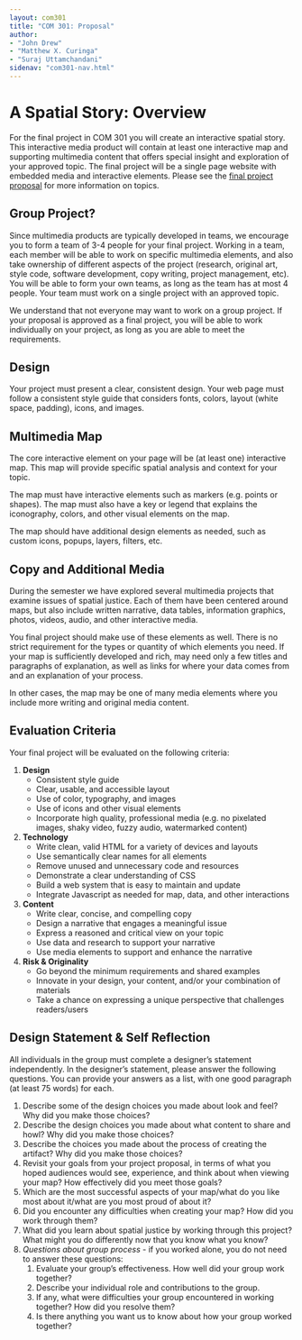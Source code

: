 ```yaml
---
layout: com301
title: "COM 301: Proposal"
author:
- "John Drew"
- "Matthew X. Curinga"
- "Suraj Uttamchandani"
sidenav: "com301-nav.html"
---
```


A Spatial Story: Overview
=========================
For the final project in COM 301 you will create an
interactive spatial story. This interactive media
product will contain at least one interactive map
and supporting multimedia content that offers special
insight and exploration of your approved topic. The
final project will be a single page website
with embedded media and interactive elements.
Please see the [final project proposal](proposal.html)
for more information on topics.

Group Project?
--------------
Since multimedia products are typically developed in teams,
we encourage you to form a team of 3-4 people for your final
project. Working in a team, each member will be able to work
on specific multimedia elements, and also take ownership of
different aspects of the project (research, original art,
style code, software development, copy writing, project 
management, etc). You will be able to form your own teams,
as long as the team has at most 4 people. Your team
must work on a single project with an approved topic.

We understand that not everyone may want to work on a group
project. If your proposal is approved as a final project,
you will be able to work individually on your project, as
long as you are able to meet the requirements.

Design
------
Your project must present a clear, consistent design. Your
web page must follow a consistent style guide that considers
fonts, colors, layout (white space, padding), icons, and
images.

Multimedia Map
--------------
The core interactive element on your page will be
(at least one) interactive map. This map will provide
specific spatial analysis and context for your topic.

The map must have interactive elements such as markers
(e.g. points or shapes). The map must also
have a key or legend that explains the iconography,
colors, and other visual elements on the map.

The map should have additional design elements as needed,
such as custom icons, popups, layers, filters, etc.

Copy and Additional Media
-------------------------
During the semester we have explored several multimedia
projects that examine issues of spatial justice. Each
of them have been centered around maps, but also include
written narrative, data tables, information graphics,
photos, videos, audio, and other interactive media.

You final project should make use of these elements as
well. There is no strict requirement for the types
or quantity of which elements you need. If your map
is sufficiently developed and rich, may need only
a few titles and paragraphs of explanation, as well
as links for where your data comes from and an
explanation of your process.

In other cases, the map may be one of many media elements
where you include more writing and original media content.

Evaluation Criteria
-------------------
Your final project will be evaluated on the following criteria:

1. **Design**
   - Consistent style guide
   - Clear, usable, and accessible layout
   - Use of color, typography, and images
   - Use of icons and other visual elements
   - Incorporate high quality, professional media
     (e.g. no pixelated images, shaky video, fuzzy audio, watermarked content)
2. **Technology**
   - Write clean, valid HTML for a variety of devices and layouts
   - Use semantically clear names for all elements
   - Remove unused and unnecessary code and resources
   - Demonstrate a clear understanding of CSS
   - Build a web system that is easy to maintain and update
   - Integrate Javascript as needed for map, data, and other interactions
3. **Content**
    - Write clear, concise, and compelling copy
    - Design a narrative that engages a meaningful issue
    - Express a reasoned and critical view on your topic
    - Use data and research to support your narrative
    - Use media elements to support and enhance the narrative
4. **Risk & Originality**
    - Go beyond the minimum requirements and shared examples
    - Innovate in your design, your content, and/or your combination of materials
    - Take a chance on expressing a unique perspective that challenges readers/users

Design Statement & Self Reflection
----------------------------------

All individuals in the group must complete a designer’s statement independently. 
In the designer’s statement, please answer the following questions. You can 
provide your answers as a list, with one good paragraph (at least 75 words) for each. 

1. Describe some of the design choices you made about look and feel? Why did 
   you make those choices? 
2. Describe the design choices you made about what content to share and howl? 
   Why did you make those choices? 
3. Describe the choices you made about the process of creating the artifact? 
   Why did you make those choices? 
4. Revisit your goals from your project proposal, in terms of what you hoped 
   audiences would see, experience, and think about when viewing your map? How 
   effectively did you meet those goals? 
5. Which are the most successful aspects of your map/what do you like most 
   about it/what are you most proud of about it?
6. Did you encounter any difficulties when creating your map? How did you work 
   through them?
7. What did you learn about spatial justice by working through this project? 
   What might you do differently now that you know what you know? 
8. _Questions about group process_ - if you worked alone, you do not need to
   answer these questions: 
   1. Evaluate your group’s effectiveness. How well did your group work together? 
   2. Describe your individual role and contributions to the group. 
   3. If any, what were difficulties your group encountered in working together? How did you resolve them? 
   4. Is there anything you want us to know about how your group worked together?